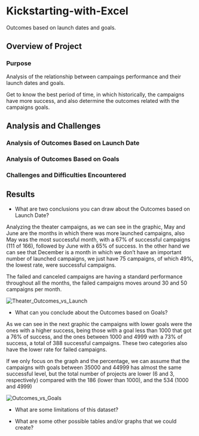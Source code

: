 # Kickstarting-with-Excel

Outcomes based on launch dates and goals.

## Overview of Project

### Purpose

Analysis of the relationship between campaings performance and their launch dates and goals.

Get to know the best period of time, in which historically, the campaigns have more success, and also determine the outcomes related with the campaigns goals.

## Analysis and Challenges

### Analysis of Outcomes Based on Launch Date




### Analysis of Outcomes Based on Goals




### Challenges and Difficulties Encountered



## Results

- What are two conclusions you can draw about the Outcomes based on Launch Date?

Analyzing the theater campaigns, as we can see in the graphic, May and June are the months in which there was more launched campaigns, also May was the most successful month, with a 67% of successful campaigns (111 of 166), followed by June with a 65% of success.
In the other hand we can see that December is a month in which we don’t have an important number of launched campaigns, we just have 75 campaigns, of which 49%, the lowest rate, were successful campaigns.

The failed and canceled campaigns are having a standard performance throughout all the months, the failed campaigns moves around 30 and 50 campaigns per month. 

![Theater_Outcomes_vs_Launch](https://user-images.githubusercontent.com/90534703/134109622-4a1401f8-19a3-403a-abb9-d08a946428c2.png)

- What can you conclude about the Outcomes based on Goals?

As we can see in the next graphic the campaigns with lower goals were the ones with a higher success, being those with a goal less than 1000 that got a 76% of success, and the ones between 1000 and 4999 with a 73% of success, a total of 388 successful campaigns. These two categories also have the lower rate for failed campaigns.

If we only focus on the graph and the percentage, we can assume that the campaigns with goals between 35000 and 44999 has almost the same successful level, but the total number of projects are lower (6 and 3, respectively) compared with the 186 (lower than 1000), and the 534 (1000 and 4999)

![Outcomes_vs_Goals](https://user-images.githubusercontent.com/90534703/134111923-6ee90bac-d420-4c6d-87bb-6a8fa9cca0fa.png)

- What are some limitations of this dataset?



- What are some other possible tables and/or graphs that we could create?




